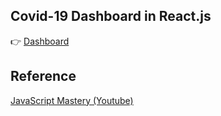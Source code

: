 

## Covid-19 Dashboard in React.js

👉 [Dashboard](https://yingjie-dev.github.io/covid-tracker-reactjs/)

## Reference 

[JavaScript Mastery (Youtube)](https://www.youtube.com/watch?v=khJlrj3Y6Ls&list=PL6zUqMUkK_dfIfzuhnsq5laMJcJNw9GSe&index=3)


